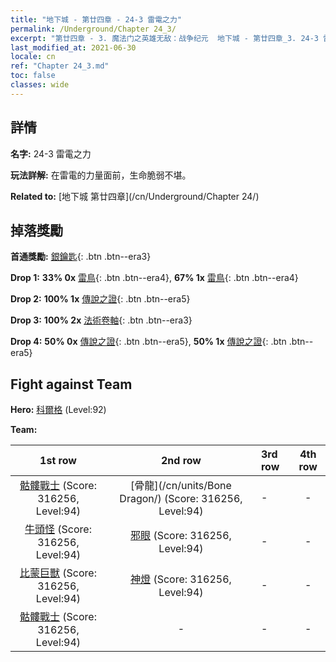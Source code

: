 ```yaml
---
title: "地下城 - 第廿四章 - 24-3 雷電之力"
permalink: /Underground/Chapter 24_3/
excerpt: "第廿四章 - 3. 魔法门之英雄无敌：战争纪元  地下城 - 第廿四章_3. 24-3 雷電之力"
last_modified_at: 2021-06-30
locale: cn
ref: "Chapter 24_3.md"
toc: false
classes: wide
---
```


## 詳情

 **名字:** 24-3 雷電之力

 **玩法詳解:**       在雷電的力量面前，生命脆弱不堪。

 **Related to:** [地下城 第廿四章](/cn/Underground/Chapter 24/)

## 掉落獎勵

 **首通獎勵:** [銀鑰匙](/cn/Items/con_693/){: .btn .btn--era3}

 **Drop 1:** **33% 0x** [雷鳥](/cn/Items/unt_221/){: .btn .btn--era4}, **67% 1x** [雷鳥](/cn/Items/unt_221/){: .btn .btn--era4}

 **Drop 2:** **100% 1x** [傳說之證](/cn/Items/mat_88/){: .btn .btn--era5}

 **Drop 3:** **100% 2x** [法術卷軸](/cn/Items/con_694/){: .btn .btn--era3}

 **Drop 4:** **50% 0x** [傳說之證](/cn/Items/mat_81/){: .btn .btn--era5}, **50% 1x** [傳說之證](/cn/Items/mat_81/){: .btn .btn--era5}


## Fight against Team
 **Hero:** [科爾格](/cn/heroes/Kilgor/) (Level:92)

 **Team:**


  | 1st row | 2nd row | 3rd row | 4th row |
  |:----:|:----:|:----|:----:|
  | [骷髏戰士](/cn/units/Skeleton/) (Score: 316256, Level:94)  | [骨龍](/cn/units/Bone Dragon/) (Score: 316256, Level:94)  | - | - |
  | [牛頭怪](/cn/units/Minotaur/) (Score: 316256, Level:94)  | [邪眼](/cn/units/Beholder/) (Score: 316256, Level:94)  | - | - |
  | [比蒙巨獸](/cn/units/Behemoth/) (Score: 316256, Level:94)  | [神燈](/cn/units/Genie/) (Score: 316256, Level:94)  | - | - |
  | [骷髏戰士](/cn/units/Skeleton/) (Score: 316256, Level:94)  | - | - | - |


